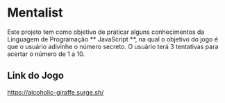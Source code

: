 # Mentalist

Este projeto tem como objetivo de praticar alguns conhecimentos da Linguagem de Programação ** JavaScript **, na qual o objetivo do jogo é que o usuário adivinhe o número secreto. O usuário terá 3 tentativas para acertar o número de 1 a 10. 

## Link do Jogo
https://alcoholic-giraffe.surge.sh/

